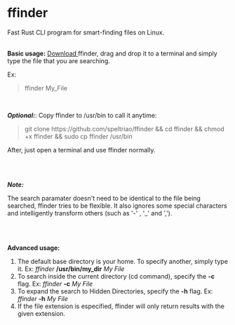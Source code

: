 # ffinder
Fast Rust CLI program for smart-finding files on Linux.
<br></br>
<p><b>Basic usage:</b> <a href="https://github.com/speltriao/ffinder/raw/main/ffinder"> Download </a> ffinder, drag and drop it to a terminal and simply type the file that you are searching.</p>  
Ex: <blockquote>ffinder My_File</blockquote> 
<br>
<p><b><i>Optional:</b></i>: Copy ffinder to /usr/bin to call it anytime:</p>
<p><blockquote>git clone https://github.com/speltriao/ffinder && cd ffinder && chmod +x ffinder && sudo cp ffinder /usr/bin</blockquote></p>
<p> After, just open a terminal and use ffinder normally.</p>
<br></br>
<p><b><i>Note:</b></i><p>The search paramater doesn't need to be identical to the file being searched, ffinder tries to be flexible. It also ignores some special characters and intelligently transform others (such as '-' , '_'  and   ',').</p>


<br></br>
<p><b>Advanced usage:</b></p>
<ol>
  <li>The default base directory is your home. To specify another, simply type it.  Ex:<i> ffinder </i> <b>/usr/bin/my_dir</b> <i>My File</i>
  <li>To search inside the current directory (cd command), specify the <b>-c</b> flag. Ex:<i> ffinder </i> <b>-c</b> <i>My File</i></li>
  <li>To expand the search to Hidden Directories, specify the <b>-h</b> flag. Ex:<i> ffinder </i> <b>-h</b> <i>My File</i></li>
  <li>If the file extension is especified, ffinder will only return results with the given extension.</li>
</ol>
<br></br>


